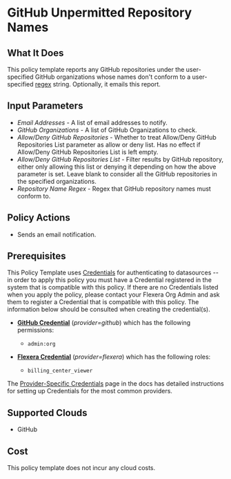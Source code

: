 # GitHub Unpermitted Repository Names

## What It Does

This policy template reports any GitHub repositories under the user-specified GitHub organizations whose names don't conform to a user-specified [regex](https://en.wikipedia.org/wiki/Regular_expression) string. Optionally, it emails this report.

## Input Parameters

- *Email Addresses* - A list of email addresses to notify.
- *GitHub Organizations* - A list of GitHub Organizations to check.
- *Allow/Deny GitHub Repositories* - Whether to treat Allow/Deny GitHub Repositories List parameter as allow or deny list. Has no effect if Allow/Deny GitHub Repositories List is left empty.
- *Allow/Deny GitHub Repositories List* - Filter results by GitHub repository, either only allowing this list or denying it depending on how the above parameter is set. Leave blank to consider all the GitHub repositories in the specified organizations.
- *Repository Name Regex* - Regex that GitHub repository names must conform to.

## Policy Actions

- Sends an email notification.

## Prerequisites

This Policy Template uses [Credentials](https://docs.flexera.com/flexera/EN/Automation/ManagingCredentialsExternal.htm) for authenticating to datasources -- in order to apply this policy you must have a Credential registered in the system that is compatible with this policy. If there are no Credentials listed when you apply the policy, please contact your Flexera Org Admin and ask them to register a Credential that is compatible with this policy. The information below should be consulted when creating the credential(s).

- [**GitHub Credential**](https://docs.flexera.com/flexera/EN/Automation/GenericCredentials.htm#automationadmin_1982464505_1121389) (*provider=github*) which has the following permissions:
  - `admin:org`

- [**Flexera Credential**](https://docs.flexera.com/flexera/EN/Automation/ProviderCredentials.htm) (*provider=flexera*) which has the following roles:
  - `billing_center_viewer`

The [Provider-Specific Credentials](https://docs.flexera.com/flexera/EN/Automation/ProviderCredentials.htm) page in the docs has detailed instructions for setting up Credentials for the most common providers.

## Supported Clouds

- GitHub

## Cost

This policy template does not incur any cloud costs.

